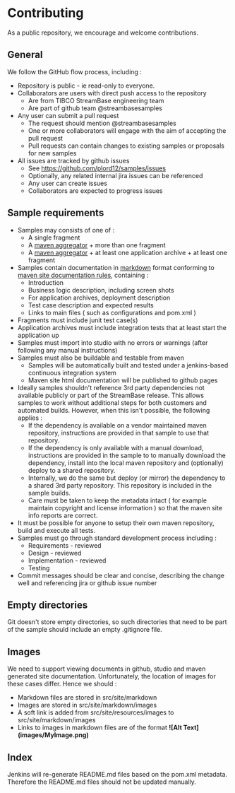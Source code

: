 # Contributing

As a public repository, we encourage and welcome contributions.  

## General

We follow the GitHub flow process, including :

* Repository is public - ie read-only to everyone.
* Collaborators are users with direct push access to the repository
    * Are from TIBCO StreamBase engineering team
    * Are part of github team @streambasesamples
* Any user can submit a pull request
    * The request should mention @streambasesamples
    * One or more collaborators will engage with the aim of accepting the pull request
    * Pull requests can contain changes to existing samples or proposals for new samples
* All issues are tracked by github issues
    * See https://github.com/plord12/samples/issues
    * Optionally, any related internal jira issues can be referenced
    * Any user can create issues
    * Collaborators are expected to progress issues

## Sample requirements

* Samples may consists of one of :
  * A single fragment
  * A [maven aggregator](http://maven.apache.org/pom.html#Aggregation) + more than one fragment
  * A [maven aggregator](http://maven.apache.org/pom.html#Aggregation) + at least one application archive + at least one fragment
* Samples contain documentation in [markdown](https://guides.github.com/features/mastering-markdown/) format conforming to [maven site documentation rules](https://maven.apache.org/guides/mini/guide-site.html), containing :
    * Introduction
    * Business logic description, including screen shots
    * For application archives, deployment description
    * Test case description and expected results
    * Links to main files ( such as configurations and pom.xml )
* Fragments must include junit test case(s)
* Application archives must include integration tests that at least start the application up
* Samples must import into studio with no errors or warnings (after following any manual instructions)
* Samples must also be buildable and testable from maven
  * Samples will be automatically built and tested under a jenkins-based continuous integration system
  * Maven site html documentation will be published to github pages
* Ideally samples shouldn't reference 3rd party dependencies not available publicly or part of the StreamBase release. 
    This allows samples to work without additional steps for both customers and automated builds.  However, when this isn't possible, the following applies : 
    * If the dependency is available on a vendor maintained maven repository, instructions are provided in that sample to use that repository.
    * If the dependency is only available with a manual download, instructions are provided in the sample to to manually download the dependency, install into 
    the local maven repository and (optionally) deploy to a shared repository.
    * Internally, we do the same but deploy (or mirror) the dependency to a shared 3rd party repository. This repository is included in the sample builds.
    * Care must be taken to keep the metadata intact ( for example maintain copyright and license information ) so that the maven site info reports are correct.
* It must be possible for anyone to setup their own maven repository, build and execute all tests.
* Samples must go through standard development process including :
  * Requirements - reviewed
  * Design - reviewed
  * Implementation - reviewed
  * Testing
* Commit messages should be clear and concise, describing the change well and referencing jira or github issue number

## Empty directories

Git doesn't store empty directories, so such directories that need to be part of the sample should include an empty .gitignore file.

## Images

We need to support viewing documents in github, studio and maven generated site documentation.  Unfortunately, the location of images for these cases differ.  Hence we should :

* Markdown files are stored in src/site/markdown
* Images are stored in src/site/markdown/images
* A soft link is added from src/site/resources/images to src/site/markdown/images
* Links to images in markdown files are of the format **\!\[Alt Text\]\(images/MyImage.png\)**

## Index

Jenkins will re-generate README.md files based on the pom.xml metadata. Therefore the README.md files should not be updated manually.
